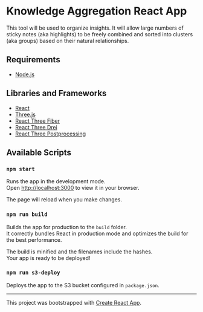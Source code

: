 # Knowledge Aggregation React App

This tool will be used to organize insights. It will allow large numbers of sticky notes (aka highlights) to be freely combined and sorted into clusters (aka groups) based on their natural relationships.

## Requirements

- [Node.js](https://nodejs.org/en/)

## Libraries and Frameworks

- [React](https://reactjs.org/)
- [Three.js](https://threejs.org/)
- [React Three Fiber](https://docs.pmnd.rs/react-three-fiber/getting-started/introduction)
- [React Three Drei](https://github.com/pmndrs/drei)
- [React Three Postprocessing](https://github.com/pmndrs/react-postprocessing)

## Available Scripts

### `npm start`

Runs the app in the development mode.\
Open [http://localhost:3000](http://localhost:3000) to view it in your browser.

The page will reload when you make changes.


### `npm run build`

Builds the app for production to the `build` folder.\
It correctly bundles React in production mode and optimizes the build for the best performance.

The build is minified and the filenames include the hashes.\
Your app is ready to be deployed!

### `npm run s3-deploy`

Deploys the app to the S3 bucket configured in `package.json`.

---

This project was bootstrapped with [Create React App](https://github.com/facebook/create-react-app).
